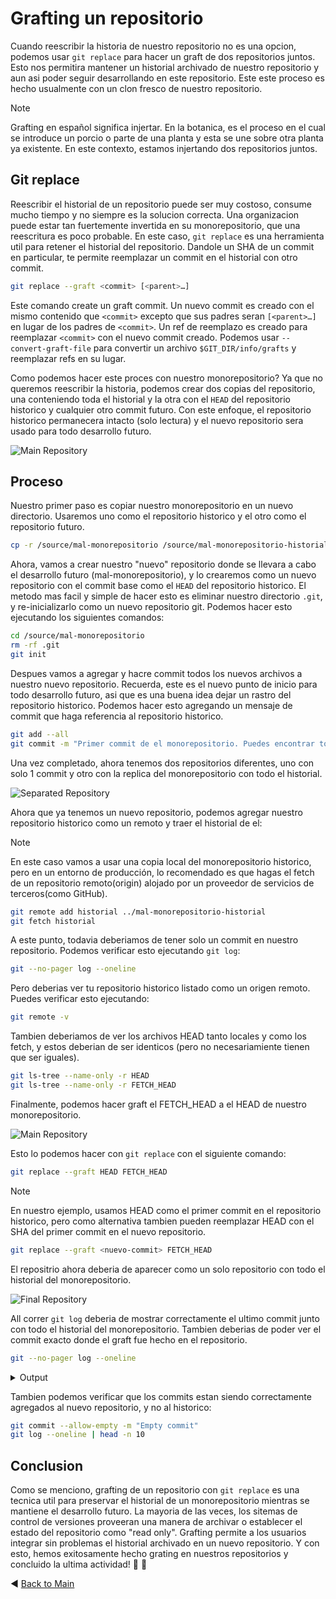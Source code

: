 
# Grafting un repositorio

Cuando reescribir la historia de nuestro repositorio no es una opcion, podemos usar `git replace` para hacer un graft de dos repositorios juntos. Esto nos permitira mantener un historial archivado de nuestro repositorio y aun asi poder seguir desarrollando en  este repositorio. Este este proceso es hecho usualmente con un clon fresco de nuestro repositorio.

> [!NOTE]
> Grafting en español significa injertar. En la botanica, es el proceso en el cual se introduce un porcio o parte de una planta y esta se une sobre otra planta ya existente. En este contexto, estamos injertando dos repositorios juntos.

## Git replace

Reescribir el historial de un repositorio puede ser muy costoso, consume mucho tiempo y no siempre es la solucion correcta. Una organizacion puede estar tan fuertemente invertida en su monorepositorio, que una reescritura es poco probable. En este caso, `git replace` es una herramienta util para retener el historial del repositorio. Dandole un SHA de un commit en particular, te permite reemplazar un commit en el historial con otro commit.

```bash
git replace --graft <commit> [<parent>…​]
```

Este comando create un graft commit. Un nuevo commit es creado con el mismo contenido que `<commit>` excepto que sus padres seran `[<parent>…​]` en lugar de los padres de `<commit>`. Un ref de reemplazo es creado para reemplazar `<commit>` con el nuevo commit creado.
Podemos usar `--convert-graft-file` para convertir un archivo `$GIT_DIR/info/grafts` y reemplazar refs en su lugar.

Como podemos hacer este proces con nuestro monorepositorio? Ya que no queremos reescribir la historia, podemos crear dos copias del repositorio, una conteniendo toda el historial y la otra con el `HEAD` del repositorio historico y cualquier otro commit futuro. Con este enfoque, el repositorio historico permanecera intacto (solo lectura) y el nuevo repositorio sera usado para todo desarrollo futuro.

![Main Repository](../images/main_transparent.png "Main Repository")

## Proceso

Nuestro primer paso es copiar nuestro monorepositorio en un nuevo directorio. Usaremos uno como el repositorio historico y el otro como el repositorio futuro.

```bash
cp -r /source/mal-monorepositorio /source/mal-monorepositorio-historial
```

Ahora, vamos a crear nuestro "nuevo" repositorio donde se llevara a cabo el desarrollo futuro (mal-monorepositorio), y lo crearemos como un nuevo repositorio con el commit base como el `HEAD` del repositorio historico. El metodo mas facil y simple de hacer esto es eliminar nuestro directorio `.git`, y re-inicializarlo como un nuevo repositorio git. Podemos hacer esto ejecutando los siguientes comandos:

```bash
cd /source/mal-monorepositorio
rm -rf .git
git init
```

Despues vamos a agregar y hacre commit todos los nuevos archivos a nuestro nuevo repositorio. Recuerda, este es el nuevo punto de inicio para todo desarrollo futuro, asi que es una buena idea dejar un rastro del repositorio historico. Podemos hacer esto agregando un mensaje de commit que haga referencia al repositorio historico.

```bash
git add --all
git commit -m "Primer commit de el monorepositorio. Puedes encontrar todo el historial de el repositorio aqui https://github.com/devopsdaysmedellin/monorepositorio"
```

Una vez completado, ahora tenemos dos repositorios diferentes, uno con solo 1 commit y otro con la replica del monorepositorio con todo el historial.

![Separated Repository](../images/separated_transparent.png "Main Repository")

Ahora que ya tenemos un nuevo repositorio, podemos agregar nuestro repositorio historico como un remoto y traer el historial de el:

>[!NOTE]
> En este caso vamos a usar una copia local del monorepositorio historico, pero en un entorno de producción, lo recomendado es que hagas el fetch de un repositorio remoto(origin) alojado por un proveedor de servicios de terceros(como GitHub).

```bash
git remote add historial ../mal-monorepositorio-historial
git fetch historial
```

A este punto, todavia deberiamos de tener solo un commit en nuestro repositorio. Podemos verificar esto ejecutando `git log`:

```bash
git --no-pager log --oneline
```

Pero deberias ver tu repositorio historico listado como un origen remoto. Puedes verificar esto ejecutando:

```bash
git remote -v
```

Tambien deberiamos de ver los archivos HEAD tanto locales y como los fetch, y estos deberian de ser identicos (pero no necesariamiente tienen que ser iguales).

```bash
git ls-tree --name-only -r HEAD
git ls-tree --name-only -r FETCH_HEAD
```

Finalmente, podemos hacer graft el FETCH_HEAD a el HEAD de nuestro monorepositorio.

![Main Repository](../images/grafted_transparent.png "Main Repository")

Esto lo podemos hacer con `git replace` con el siguiente comando:

```bash
git replace --graft HEAD FETCH_HEAD
```

> [!NOTE]
> En nuestro ejemplo, usamos HEAD como el primer commit en el repositorio historico, pero como alternativa tambien pueden reemplazar HEAD con el SHA del primer commit en el nuevo repositorio.

```bash
git replace --graft <nuevo-commit> FETCH_HEAD
```

El repositrio ahora deberia de aparecer como un solo repositorio con todo el historial del monorepositorio.

![Final Repository](../images/final_transparent.png "Final Repository")

All correr `git log` deberia de mostrar correctamente el ultimo commit junto con todo el historial del monorepositorio. Tambien deberias de poder ver el commit exacto donde el graft fue hecho en el repositorio.

```bash
git --no-pager log --oneline
```

<details><summary>Output</summary>

```bash
b6f65f59 (HEAD -> main, replaced, origin/main) Primer commit de el monorepositorio. Puedes encontrar todo el historial de el repositorio aqui https://github.com/devopsdaysmedellin/monorepositorio
332addd (historial/main) removiendo backup
73f627b usando fmt para imprimir mensaje
ee31768 Merge pull request #1 from devopsdaysmedellin/amenocal/README
b4cf337 agregar README
4a86093 imprimir el mensaje
4fa2962 mensaje
d56d6b4 init cli
f9a40dc Initial commit
```

</details>

Tambien podemos verificar que los commits estan siendo correctamente agregados al nuevo repositorio, y no al historico:

```bash
git commit --allow-empty -m "Empty commit"
git log --oneline | head -n 10
```

## Conclusion

Como se menciono, grafting de un repositorio con `git replace` es una tecnica util para preservar el historial de un monorepositorio mientras se mantiene el desarrollo futuro. La mayoria de las veces, los sitemas de control de versiones proveeran una manera de archivar o establecer el estado del repositorio como "read only". Grafting permite a los usuarios integrar sin problemas el historial archivado en un nuevo repositorio. Y con esto, hemos exitosamente hecho grating en nuestros repositorios y concluido la ultima actividad! 🎉 🎉

:arrow_backward: [Back to Main](../README.md)